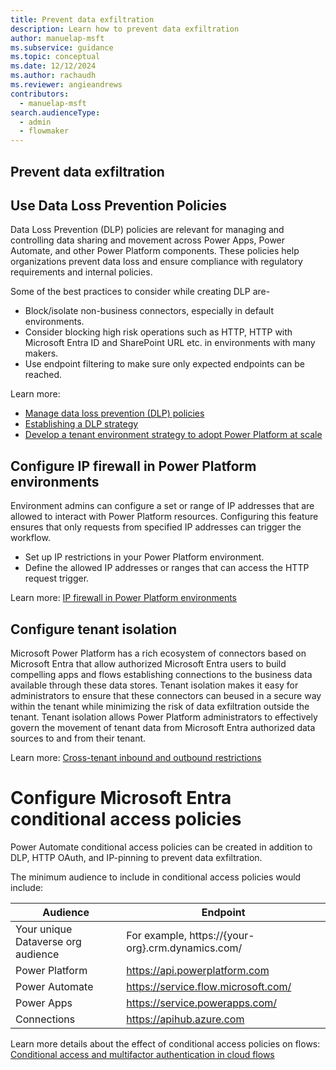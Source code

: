 ```yaml
---
title: Prevent data exfiltration
description: Learn how to prevent data exfiltration
author: manuelap-msft
ms.subservice: guidance
ms.topic: conceptual
ms.date: 12/12/2024
ms.author: rachaudh
ms.reviewer: angieandrews
contributors: 
  - manuelap-msft
search.audienceType: 
  - admin
  - flowmaker
---
```


## Prevent data exfiltration

## Use Data Loss Prevention Policies

Data Loss Prevention (DLP) policies are relevant for managing and controlling data sharing and movement across Power Apps, Power Automate, and other Power Platform components. These policies help organizations prevent data loss and ensure compliance with regulatory requirements and internal policies.

Some of the best practices to consider while creating DLP are- 
- Block/isolate non-business connectors, especially in default environments. 
- Consider blocking high risk operations such as HTTP, HTTP with Microsoft Entra ID and SharePoint URL etc. in environments with many makers. 
- Use endpoint filtering to make sure only expected endpoints can be reached.

Learn more: 
- [Manage data loss prevention (DLP) policies](/power-platform/admin/prevent-data-loss)
- [Establishing a DLP strategy](/power-platform/guidance/adoption/dlp-strategy)
- [Develop a tenant environment strategy to adopt Power Platform at scale](/power-platform/guidance/white-papers/environment-strategy)

## Configure IP firewall in Power Platform environments

Environment admins can configure a set or range of IP addresses that are allowed to interact with Power Platform resources. Configuring this feature ensures that only requests from specified IP addresses can trigger the workflow.

- Set up IP restrictions in your Power Platform environment.
- Define the allowed IP addresses or ranges that can access the HTTP request trigger.

Learn more: [IP firewall in Power Platform environments](/power-platform/admin/ip-firewall)

## Configure tenant isolation

Microsoft Power Platform has a rich ecosystem of connectors based on Microsoft Entra that allow authorized Microsoft Entra users to build compelling apps and flows establishing connections to the business data available through these data stores. Tenant isolation makes it easy for administrators to ensure that these connectors can beused in a secure way within the tenant while minimizing the risk of data exfiltration outside the tenant. Tenant isolation allows Power Platform administrators to effectively govern the movement of tenant data from Microsoft Entra authorized data sources to and from their tenant.

Learn more: [Cross-tenant inbound and outbound restrictions](/power-platform/admin/cross-tenant-restrictions)

# Configure Microsoft Entra conditional access policies

Power Automate conditional access policies can be created in addition to DLP, HTTP OAuth, and IP-pinning to prevent data exfiltration. 

The minimum audience to include in conditional access policies would include:  

| Audience | Endpoint |
| --- | --- |
| Your unique Dataverse org audience | For example,  https://{your-org}.crm.dynamics.com/ |
| Power Platform | https://api.powerplatform.com |
| Power Automate |  https://service.flow.microsoft.com/ |
| Power Apps | https://service.powerapps.com/ |
| Connections | https://apihub.azure.com |

Learn more details about the effect of conditional access policies on flows: [Conditional access and multifactor authentication in cloud flows](/troubleshoot/power-platform/power-automate/administration/conditional-access-and-multi-factor-authentication-in-flow)
